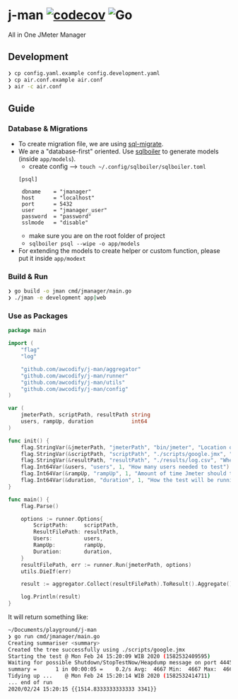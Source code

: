 # j-man [![codecov](https://codecov.io/gh/awcodify/j-man/branch/master/graph/badge.svg)](https://codecov.io/gh/awcodify/j-man) ![Go](https://github.com/awcodify/j-man/workflows/Go/badge.svg)
All in One JMeter Manager

## Development
 ```bash 
 ❯ cp config.yaml.example config.development.yaml
 ❯ cp air.conf.example air.conf
 ❯ air -c air.conf
```
## Guide
### Database & Migrations
* To create migration file, we are using [sql-migrate](https://github.com/rubenv/sql-migrate).
* We are a "database-first" oriented. Use [sqlboiler](https://github.com/volatiletech/sqlboiler) to generate models (inside `app/models`).
  * create config --> `touch ~/.config/sqlboiler/sqlboiler.toml`
  ```
  [psql]

   dbname    = "jmanager"
   host      = "localhost"
   port      = 5432
   user      = "jmanager_user"
   password  = "password"
   sslmode   = "disable"
  ```
  * make sure you are on the root folder of project
  * `sqlboiler psql --wipe -o app/models`
* For extending the models to create helper or custom function, please put it inside `app/modext`

### Build & Run
```bash
❯ go build -o jman cmd/jmanager/main.go
❯ ./jman -e development app|web
```

### Use as Packages
```Go
package main

import (
	"flag"
	"log"

	"github.com/awcodify/j-man/aggregator"
	"github.com/awcodify/j-man/runner"
	"github.com/awcodify/j-man/utils"
	"github.com/awcodify/j-man/config"
)

var (
	jmeterPath, scriptPath, resultPath string
	users, rampUp, duration            int64
)

func init() {
	flag.StringVar(&jmeterPath, "jmeterPath", "bin/jmeter", "Location of executable JMeter")
	flag.StringVar(&scriptPath, "scriptPath", "./scripts/google.jmx", "Location of testing script")
	flag.StringVar(&resultPath, "resultPath", "./results/log.csv", "Where the result file will be stored")
	flag.Int64Var(&users, "users", 1, "How many users needed to test")
	flag.Int64Var(&rampUp, "rampUp", 1, "Amount of time Jmeter should take to get all the threads sent for the execution")
	flag.Int64Var(&duration, "duration", 1, "How the test will be running? (in miliseconds)")
}

func main() {
	flag.Parse()

	options := runner.Options{
		ScriptPath:     scriptPath,
		ResultFilePath: resultPath,
		Users:          users,
		RampUp:         rampUp,
		Duration:       duration,
	}
	resultFilePath, err := runner.Run(jmeterPath, options)
	utils.DieIf(err)

	result := aggregator.Collect(resultFilePath).ToResult().Aggregate()

	log.Println(result)
}

```

It will return something like:
```bash
~/Documents/playground/j-man
❯ go run cmd/jmanager/main.go
Creating summariser <summary>
Created the tree successfully using ./scripts/google.jmx
Starting the test @ Mon Feb 24 15:20:09 WIB 2020 (1582532409595)
Waiting for possible Shutdown/StopTestNow/Heapdump message on port 4445
summary =      1 in 00:00:05 =    0.2/s Avg:  4667 Min:  4667 Max:  4667 Err:     0 (0.00%)
Tidying up ...    @ Mon Feb 24 15:20:14 WIB 2020 (1582532414711)
... end of run
2020/02/24 15:20:15 {{1514.8333333333333 3341}}
```

